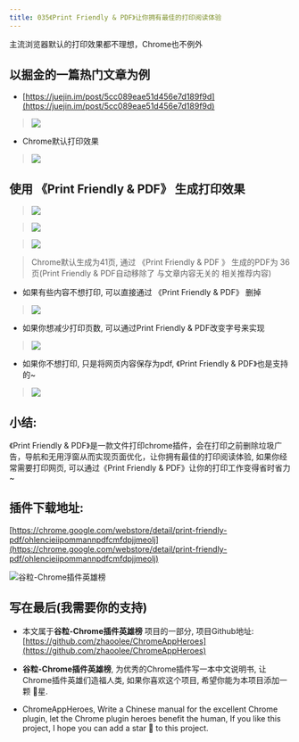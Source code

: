 ```yaml
---
title: 035《Print Friendly & PDF》让你拥有最佳的打印阅读体验
---
```

主流浏览器默认的打印效果都不理想，Chrome也不例外

## 以掘金的一篇热门文章为例
- [https://juejin.im/post/5cc089eae51d456e7d189f9d](https://juejin.im/post/5cc089eae51d456e7d189f9d)

> ![](https://v2fy.com/asset/035_print_friendly_and_pdf/a3452037153545e7bcade71eeeba6efa.png)

- Chrome默认打印效果

> ![](https://v2fy.com/asset/035_print_friendly_and_pdf/6e61d3d9fd2842248af955eced1a5368.png)

## 使用 《Print Friendly & PDF》 生成打印效果

> ![](https://v2fy.com/asset/035_print_friendly_and_pdf/ca97833dd5ad4bf784d14ad580dab243.gif)

> ![](https://v2fy.com/asset/035_print_friendly_and_pdf/970fbc5e6b1240c9a954ce6cd899feba.png)

> ![](https://v2fy.com/asset/035_print_friendly_and_pdf/b92458ce916a4b1fb6407b85ff9c2cc5.png)

> Chrome默认生成为41页, 通过 《Print Friendly & PDF 》 生成的PDF为 36页(Print Friendly & PDF自动移除了 与文章内容无关的 相关推荐内容)

- 如果有些内容不想打印, 可以直接通过 《Print Friendly & PDF》 删掉

> ![](https://v2fy.com/asset/035_print_friendly_and_pdf/f51d593681564173865631745630fb4c.gif)

- 如果你想减少打印页数, 可以通过Print Friendly & PDF改变字号来实现

> ![](https://v2fy.com/asset/035_print_friendly_and_pdf/0ce71d83b327481a9c496916ace58113.gif)

- 如果你不想打印, 只是将网页内容保存为pdf, 《Print Friendly & PDF》也是支持的~

> ![](https://v2fy.com/asset/035_print_friendly_and_pdf/cd56b610fced47b3a69569ff71fea51b.gif)

## 小结:
《Print Friendly & PDF》是一款文件打印chrome插件，会在打印之前删除垃圾广告，导航和无用浮窗从而实现页面优化，让你拥有最佳的打印阅读体验, 如果你经常需要打印网页, 可以通过《Print Friendly & PDF》让你的打印工作变得省时省力~

## 插件下载地址:
[https://chrome.google.com/webstore/detail/print-friendly-pdf/ohlencieiipommannpdfcmfdpjjmeolj](https://chrome.google.com/webstore/detail/print-friendly-pdf/ohlencieiipommannpdfcmfdpjjmeolj)



![谷粒-Chrome插件英雄榜](https://v2fy.com/asset/035_print_friendly_and_pdf/566d795f8f7b4ea3b5732129b5a65b72.jpeg)


## 写在最后(我需要你的支持)
- 本文属于**谷粒-Chrome插件英雄榜** 项目的一部分, 项目Github地址: [https://github.com/zhaoolee/ChromeAppHeroes](https://github.com/zhaoolee/ChromeAppHeroes)

- **谷粒-Chrome插件英雄榜**, 为优秀的Chrome插件写一本中文说明书, 让Chrome插件英雄们造福人类, 如果你喜欢这个项目, 希望你能为本项目添加一颗 🌟星.

- ChromeAppHeroes, Write a Chinese manual for the excellent Chrome plugin, let the Chrome plugin heroes benefit the human, If you like this project, I hope you can add a star 🌟 to this project.

